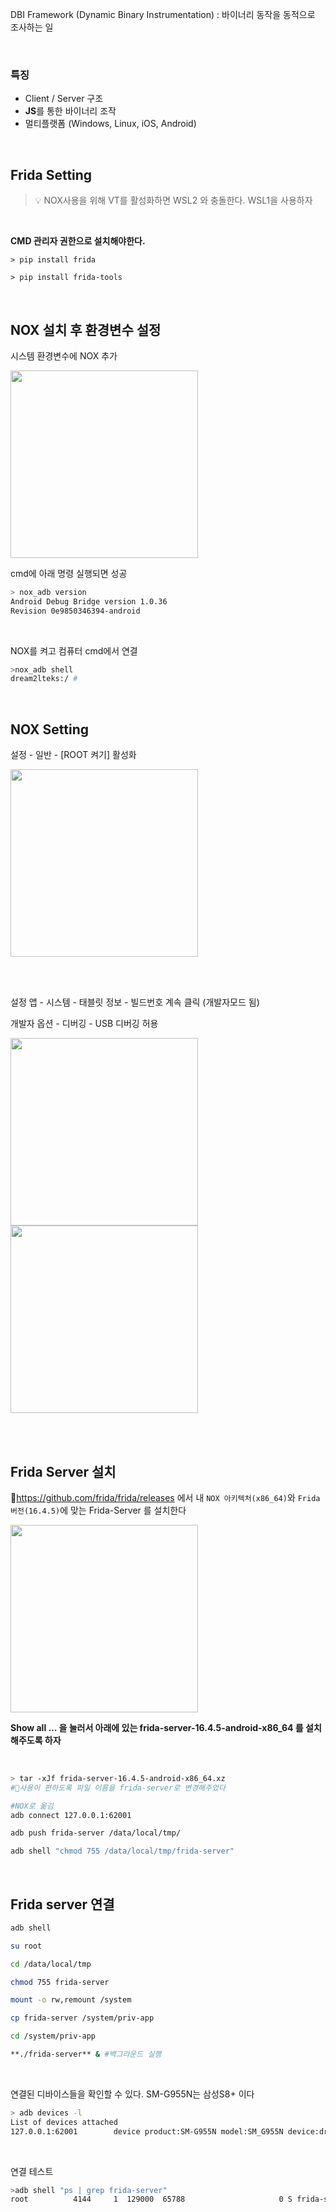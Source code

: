 DBI Framework (Dynamic Binary Instrumentation) : 바이너리 동작을 동적으로 조사하는 일 

<br>

### 특징

- Client / Server 구조
- **JS**를 통한 바이너리 조작
- 멀티플랫폼 (Windows, Linux, iOS, Android)

<br>

## Frida Setting

> 💡
NOX사용을 위해 VT를 활성화하면 WSL2 와 충돌한다.
WSL1을 사용하자
> 

<br>

**CMD 관리자 권한으로 설치해야한다.**

`> pip install frida`

`> pip install frida-tools`

<br>

## NOX 설치 후 환경변수 설정

시스템 환경변수에 NOX 추가

<img src="https://github.com/user-attachments/assets/cbc2e7ac-1709-4687-bf3c-81cf05a5597c" width=300>

<br>

cmd에 아래 명령 실행되면 성공 

```bash
> nox_adb version
Android Debug Bridge version 1.0.36
Revision 0e9850346394-android
```

<br>

NOX를 켜고 컴퓨터 cmd에서 연결 

```bash
>nox_adb shell
dream2lteks:/ #
```

<br>

## NOX Setting 

설정 - 일반 - [ROOT 켜기] 활성화

<img src="https://github.com/user-attachments/assets/4bbc8ee6-992f-4705-a43d-a15e3e97fbdf" width=300>

<br><br>

설정 앱 - 시스템 - 태블릿 정보 - 빌드번호 계속 클릭 (개발자모드 됨) 

개발자 옵션 - 디버깅 - USB 디버깅 허용


<img src="https://github.com/user-attachments/assets/b05a11a8-733e-4c40-b1f5-041f06066d01" width=300>
<img src="https://github.com/user-attachments/assets/7e77fe87-825e-4d7f-a11a-cb30f7e6065d" width=300>

<br><br>

## Frida Server 설치 

🔗https://github.com/frida/frida/releases 에서 내 `NOX 아키텍처(x86_64)`와 `Frida 버전(16.4.5)`에 맞는 Frida-Server 를 설치한다

<img src="https://github.com/user-attachments/assets/930a6aa0-e2e4-4fde-8c55-e807cb4444dc" width=300>

<br>

**Show all … 을 눌러서 아래에 있는 frida-server-16.4.5-android-x86_64 를 설치해주도록 하자**

<br>

```bash
> tar -xJf frida-server-16.4.5-android-x86_64.xz
#🌟사용이 편하도록 파일 이름을 frida-server로 변경해주었다 

#NOX로 옮김
adb connect 127.0.0.1:62001

adb push frida-server /data/local/tmp/

adb shell "chmod 755 /data/local/tmp/frida-server"
```

<br>

## Frida server 연결 

```bash
adb shell

su root

cd /data/local/tmp

chmod 755 frida-server

mount -o rw,remount /system

cp frida-server /system/priv-app

cd /system/priv-app

**./frida-server** & #백그라운드 실행
```

<br>

연결된 디바이스들을 확인할 수 있다. SM-G955N는 삼성S8+ 이다 

```bash
> adb devices -l
List of devices attached
127.0.0.1:62001        device product:SM-G955N model:SM_G955N device:dream2lteks
```

<br>

연결 테스트 

```bash
>adb shell "ps | grep frida-server"
root          4144     1  129000  65788                     0 S frida-server
```

